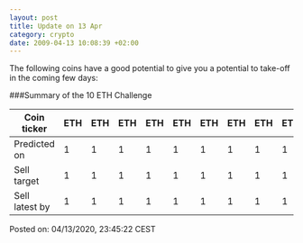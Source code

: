 ```yaml
---
layout: post
title: Update on 13 Apr 
category: crypto
date: 2009-04-13 10:08:39 +02:00
---
```



The following coins have a good potential to give you a potential to take-off in the coming few days:

###Summary of the 10 ETH Challenge


| Coin ticker    | ETH | ETH | ETH | ETH | ETH | ETH | ETH | ETH | ETH | ETH |
|---|-----|-----|-----|-----|-----|-----|-----|-----|-----|-----|
| Predicted on   | 1    |  1   |1     |  1   |1     |   1  | 1    |   1  | 1    |    1 |
| Sell target    |  1   | 1    | 1    | 1    | 1    |  1   |  1   |  1   |   1  |     1|
| Sell latest by |   1  |1     |  1   |1     |  1   | 1    |   1  | 1    |  1   |     1|

Posted on: 04/13/2020, 23:45:22 CEST